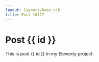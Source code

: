 ```yaml
---
layout: layouts/base.njk
title: Post 10117
---
```


# Post {{ id }}

This is post {{ id }} in my Eleventy project.
